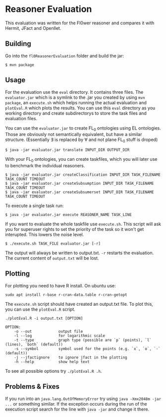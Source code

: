 Reasoner Evaluation
===================

This evaluation was written for the Fl0wer reasoner and compares it with Hermit, JFact and Openllet.

Building
--------

Go into the `fl0ReasonerEvaluation` folder and build the jar:

```console
$ mvn package
```

Usage
-----

For the evaluation use the `eval` directory. It contains three files. The `evaluator.jar` which is a symlink to the .jar you created by using `mvn package`, an `execute.sh` which helps running the actual evaluation and `plotEval.R` which plots the results. You can use this `eval` directory as you working directory and create subdirectorys to store the task files and evaluation files.

You can use the `evaluator.jar` to create FL<sub>0</sub> ontologies using EL ontologies.
Those are obviously not semantically equivalent, but have a similar structure. (Essentially &#8707; is replaced by &#8704; and not plane FL<sub>0</sub> stuff is droped)

```console
$ java -jar evaluator.jar translate INPUT_DIR OUTPUT_DIR
```

With your FL<sub>0</sub> ontologies, you can create taskfiles, which you will later use to benchmark the individual reasoners.

```console
$ java -jar evaluator.jar createClassification INPUT_DIR TASK_FILENAME TASK_COUNT TIMEOUT
$ java -jar evaluator.jar createSubsumption INPUT_DIR TASK_FILENAME TASK_COUNT TIMEOUT
$ java -jar evaluator.jar createSubsumerset INPUT_DIR TASK_FILENAME TASK_COUNT TIMEOUT
```

To execute a single task run:

```console
$ java -jar evaluator.jar execute REASONER_NAME TASK_LINE
```

If you want to evaluate the whole taskfile use `execute.sh`.
This script will ask you for superuser rights to set the priority 
of the task so it won't get interupted. This lowers the noise level.

```console
$ ./execute.sh TASK_FILE evaluator.jar [-r]
```
The output will always be written to output.txt.
`-r` restarts the evaluation. The current content of `output.txt` will be lost. 

Plotting
--------

For plotting you need to have R install. On ubuntu use:

```console
sudo apt install r-base r-cran-data.table r-cran-getopt
```

The `execute.sh` script should have created an output.txt file.
To plot this, you can use the `plotEval.R` script.

```
./plotEval.R -i output.txt [OPTION]

OPTION:
    -o --out            output file
    -l --log            for logarithmic scale
    -t --type           graph type (possible are `p` (points), `l` (lines), `both` (default))
    -s --symbol         symbol used for the points (e.g. `x`, `o`, `-` (default))
    -j --jfactignore    to ignore jfact in the plotting
    -h --help           show help text
```

To see all possible options try `./plotEval.R .h`.

Problems & Fixes
----------------

If you run into an `java.lang.OutOfMemoryError` try using `java -Xmx2048m -jar ...` or something similar. 
If the exception occurs during the run of the execution script search for the line with `java -jar` and change it there.
